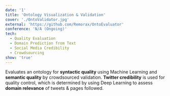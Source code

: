 ```yaml
---
date: '1'
title: 'Ontology Visualization & Validation'
cover: './OntoValidator.jpg'
external: 'https://github.com/Remorax/OntoEvaluator'
conference: 'N/A (Ongoing)'
tech:
  - Quality Evaluation
  - Domain Prediction from Text
  - Social Media Credibility
  - Crowdsourcing
show: 'true'
---
```


Evaluates an ontology for **syntactic quality** using Machine Learning and **semantic quality** by crowdsourced validation. **Twitter credibility** is used for quality control, which is determined by using Deep Learning to assess **domain relevance** of tweets & pages followed.
